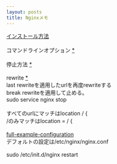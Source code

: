 ```yaml
---
layout: posts
title: Nginxメモ 
---
```


[インストール方法](http://nginx.org/en/linux_packages.html)     
<br>
コマンドラインオプション [\*](https://www.nginx.com/resources/wiki/start/topics/tutorials/commandline/#options)    
<br>
停止方法 [\*](https://www.nginx.com/resources/wiki/start/topics/tutorials/commandline/#stopping-or-restarting-nginx)    
<br>
rewrite [\*](http://nginx.org/en/docs/http/ngx_http_rewrite_module.html#rewrite)    
last rewriteを適用したurlを再度rewriteする     
break rewriteを適用して止める。　　　　
<br>
sudo service nginx stop   
<br>
すべてのurlにマッチはlocation / {  
/のみマッチはlocation = / {   
<br>
[full-example-configuration](https://www.nginx.com/resources/wiki/start/topics/examples/full/#full-example-configuration)
<br>
デフォルトの設定は/etc/nginx/nginx.conf  

sudo /etc/init.d/nginx restart  　
